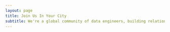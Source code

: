 ```yaml
---
layout: page
title: Join Us In Your City
subtitle: We're a global community of data engineers, building relationships and sharing knowledge across major tech hubs. Join our meetup for talks from industry experts and connect with like-minded data professionals.
---
```

<head>
    <meta charset="UTF-8">
    <meta name="viewport" content="width=device-width, initial-scale=1.0">
    <title>Data Engineer Things - Global Meetups & Community</title>
    <meta name="description" content="Join Data Engineer Things meetups worldwide. Connect with data professionals in Seattle, Bay Area, London and more cities globally.">
    <style>
        :root {
            --det-yellow: #FFD700;
            --det-blue: #1E40AF;
            --background: #ffffff;
            --foreground: #1a202c;
        }
        /* Typography */

        /* Layout */
        .section {
            padding: 5rem 0;
        }

        .text-center {
            text-align: center;
        }

        .mb-16 {
            margin-bottom: 4rem;
        }

        .mb-12 {
            margin-bottom: 3rem;
        }

        .mb-4 {
            margin-bottom: 1rem;
        }

        .mb-3 {
            margin-bottom: 0.75rem;
        }

        .mb-2 {
            margin-bottom: 0.5rem;
        }

        .p-6 {
            padding: 1.5rem;
        }

        .px-4 {
            padding-left: 1rem;
            padding-right: 1rem;
        }

        .py-2 {
            padding-top: 0.5rem;
            padding-bottom: 0.5rem;
        }

        /* Grid System */
        .grid {
            display: grid;
            gap: 2rem;
        }

        .grid-stats {
            grid-template-columns: 1fr;
        }

        .grid-cities {
            grid-template-columns: 1fr;
            gap: 2rem;
            max-width: none;
            justify-content: center;
            justify-items: center;
        }

        @media (min-width: 768px) {
            .grid-stats {
                grid-template-columns: repeat(3, 1fr);
            }
        }

        @media (min-width: 1024px) {
            .grid-cities {
                grid-template-columns: repeat(3, 1fr);
            }
        }

        /* Stats Section */
        .stat-number {
            font-size: 1.875rem;
            font-weight: bold;
            color: var(--det-yellow);
            margin-bottom: 0.5rem;
        }

        .stat-label {
            color: var(--muted-foreground);
        }

        .animate-fade-in {
            animation: fadeIn 0.6s ease-out forwards;
            opacity: 1;
        }

        @keyframes fadeIn {
            from {
                opacity: 0;
                transform: translateY(20px);
            }
            to {
                opacity: 1;
                transform: translateY(0);
            }
        }

        /* City Cards */
        .city-card {
            background: var(--background);
            border: 1px solid var(--border);
            border-radius: 12px;
            overflow: hidden;
            transition: all 0.3s ease;
            box-shadow: 0 1px 3px rgba(0, 0, 0, 0.1);
            min-width: 375px; /* Force minimum width */
        }

        .city-card:hover {
            transform: translateY(-4px);
            box-shadow: 0 10px 40px rgba(0, 0, 0, 0.1);
        }

        /* Slider Styles */
        .slider-container {
            position: relative;
            overflow: hidden;
        }

        .slider-track {
            display: flex;
            transition: transform 0.3s ease;
        }

        .slider-image {
            min-width: 100%;
            height: 12rem;
            object-fit: cover;
        }

        .slider-nav {
            position: absolute;
            top: 50%;
            transform: translateY(-50%);
            background: rgba(0, 0, 0, 0.5);
            color: white;
            border: none;
            width: 40px;
            height: 40px;
            border-radius: 50%;
            display: flex;
            align-items: center;
            justify-content: center;
            cursor: pointer;
            transition: all 0.3s ease;
            opacity: 0;
        }

        .slider-container:hover .slider-nav {
            opacity: 1;
        }

        .slider-nav:hover {
            background: rgba(0, 0, 0, 0.7);
        }

        .slider-nav.prev {
            left: 10px;
        }

        .slider-nav.next {
            right: 10px;
        }

        .slider-dots {
            position: absolute;
            bottom: 10px;
            left: 50%;
            transform: translateX(-50%);
            display: flex;
            gap: 8px;
        }

        .slider-dot {
            width: 8px;
            height: 8px;
            border-radius: 50%;
            background: rgba(255, 255, 255, 0.5);
            cursor: pointer;
            transition: all 0.3s ease;
        }

        .slider-dot.active {
            background: white;
        }

        /* Card Content */
        .card-header {
            display: block; /* Changed from flex to block for left alignment */
            margin-bottom: 0.5rem; /* Reduced from 0.75rem */
            background: transparent; /* Ensure background matches card */
        }

        .city-name {
            font-size: 1.25rem;
            font-weight: bold;
            color: var(--foreground);
            margin-bottom: 0.125rem; /* Small gap between city name and country */
        }

        .city-country {
            font-size: 0.875rem;
            color: var(--muted-foreground);
            margin: 0; /* Remove any default margins */
        }

        .city-description {
            color: var(--muted-foreground);
            margin-bottom: 1rem;
            line-height: 1.5;
        }

        /* Buttons */
        .btn {
            display: inline-flex;
            align-items: center;
            padding: 0.5rem 1rem;
            background-color: #16a34a;
            color: white;
            text-decoration: none;
            border-radius: 8px;
            transition: all 0.3s ease;
            font-weight: 500;
        }

        .btn:hover {
            opacity: 0.9;
        }

        .btn svg {
            width: 1rem;
            height: 1rem;
            margin-left: 0.5rem;
        }

        /* Form Section */
        .form-section {
            padding: 5rem 0;
            background-color: rgba(247, 250, 252, 0.3);
        }

        /* Responsive Design */
        @media (max-width: 768px) {
            h1 {
                font-size: 2.5rem;
            }

            .section {
                padding: 3rem 0;
            }

            .container {
                padding: 0 0.5rem;
            }
        }

    </style>
</head>

<body>

   <section class="section">
        <div class="container">
                <div class="grid grid-stats text-center">
                    <div>
                        <div class="stat-number">5</div>
                        <div class="stat-label">Active Cities</div>
                    </div>
                    <div class="animate-fade-in" style="animation-delay: 0.2s;">
                        <div class="stat-number">1000+</div>
                        <div class="stat-label">Community Members</div>
                    </div>
                    <div class="animate-fade-in" style="animation-delay: 0.4s;">
                        <div class="stat-number">15+</div>
                        <div class="stat-label">Events Hosted</div>
                    </div>
                </div>
        </div>
    </section>

    <section class="section">
        <div class="container">
            <div class="grid grid-cities">
                <!-- Seattle Card -->
                <div class="city-card">
                    <div class="slider-container" data-slider="seattle">
                        <div class="slider-track">
                            <img src="/assets/img/eventsgallery/seattle-banner.avif" alt="Seattle Data Engineer Things Banner" class="slider-image">
                            <img src="/assets/img/eventsgallery/seattle1.jpeg" alt="Seattle Event 1" class="slider-image">
                            <img src="/assets/img/eventsgallery/seattle2.jpeg" alt="Seattle Event 2" class="slider-image">
                        </div>

                        <button class="slider-nav prev" onclick="changeSlide('seattle', -1)">
                            <svg width="16" height="16" fill="none" stroke="currentColor" viewBox="0 0 24 24">
                                <path stroke-linecap="round" stroke-linejoin="round" stroke-width="2" d="M15 19l-7-7 7-7"></path>
                            </svg>
                        </button>

                        <button class="slider-nav next" onclick="changeSlide('seattle', 1)">
                            <svg width="16" height="16" fill="none" stroke="currentColor" viewBox="0 0 24 24">
                                <path stroke-linecap="round" stroke-linejoin="round" stroke-width="2" d="M9 5l7 7-7 7"></path>
                            </svg>
                        </button>

                        <div class="slider-dots"></div>
                    </div>

                    <div class="p-6">
                        <div class="card-header">
                            <div>
                                <h3 class="city-name">Seattle</h3>
                                <p class="city-country">USA</p>
                            </div>
                        </div>
                        <p class="city-description">
                            Join the Pacific Northwest's most active data engineering community. From startups to tech giants, our members are shaping the future of data at scale.
                        </p>
                        <a href="https://www.meetup.com/data-engineer-things-seattle-meetup/events/" class="btn">
                            Join Meetup
                            <svg fill="none" stroke="currentColor" viewBox="0 0 24 24">
                                <path stroke-linecap="round" stroke-linejoin="round" stroke-width="2" d="M9 5l7 7-7 7"></path>
                            </svg>
                        </a>
                    </div>
                </div>

                <!-- Bay Area Card -->
                <div class="city-card">
                    <div class="slider-container" data-slider="bay-area">
                        <div class="slider-track">
                            <img src="/assets/img/eventsgallery/bay-area-banner.avif" alt="Bay Area Data Engineer Things Banner" class="slider-image">
                        </div>

                        <button class="slider-nav prev" onclick="changeSlide('bay-area', -1)">
                            <svg width="16" height="16" fill="none" stroke="currentColor" viewBox="0 0 24 24">
                                <path stroke-linecap="round" stroke-linejoin="round" stroke-width="2" d="M15 19l-7-7 7-7"></path>
                            </svg>
                        </button>

                        <button class="slider-nav next" onclick="changeSlide('bay-area', 1)">
                            <svg width="16" height="16" fill="none" stroke="currentColor" viewBox="0 0 24 24">
                                <path stroke-linecap="round" stroke-linejoin="round" stroke-width="2" d="M9 5l7 7-7 7"></path>
                            </svg>
                        </button>

                        <div class="slider-dots"></div>
                    </div>

                    <div class="p-6">
                        <div class="card-header">
                            <div>
                                <h3 class="city-name">Bay Area</h3>
                                <p class="city-country">USA</p>
                            </div>
                        </div>
                        <p class="city-description">
                            Connect with data engineers from Silicon Valley's leading companies. Deep dive into cutting-edge technologies and industry best practices.
                        </p>
                        <a href="https://www.meetup.com/data-engineer-things-bay-area-meetup/events/" class="btn">
                            Join Meetup
                            <svg fill="none" stroke="currentColor" viewBox="0 0 24 24">
                                <path stroke-linecap="round" stroke-linejoin="round" stroke-width="2" d="M9 5l7 7-7 7"></path>
                            </svg>
                        </a>
                    </div>
                </div>

                <!-- New York City Card -->
                <div class="city-card">
                    <div class="slider-container" data-slider="nyc">
                        <div class="slider-track">
                            <img src="/assets/img/eventsgallery/nyc-banner.png" alt="NYC Data Engineer Things Banner" class="slider-image">
                        </div>

                        <button class="slider-nav prev" onclick="changeSlide('nyc', -1)">
                            <svg width="16" height="16" fill="none" stroke="currentColor" viewBox="0 0 24 24">
                                <path stroke-linecap="round" stroke-linejoin="round" stroke-width="2" d="M15 19l-7-7 7-7"></path>
                            </svg>
                        </button>

                        <button class="slider-nav next" onclick="changeSlide('nyc', 1)">
                            <svg width="16" height="16" fill="none" stroke="currentColor" viewBox="0 0 24 24">
                                <path stroke-linecap="round" stroke-linejoin="round" stroke-width="2" d="M9 5l7 7-7 7"></path>
                            </svg>
                        </button>

                        <div class="slider-dots"></div>
                    </div>

                    <div class="p-6">
                        <div class="card-header">
                            <div>
                                <h3 class="city-name">New York</h3>
                                <p class="city-country">USA</p>
                            </div>
                        </div>
                        <p class="city-description">
                            Join fellow data engineers in NYC to share knowledge and learn from peers tackling challenges at scale. This meetup group is your hub for connecting with the people shaping the future of data.
                        </p>
                        <a href="http://meetup.dataengineerthings.org/nyc" class="btn">
                            Join Meetup
                            <svg fill="none" stroke="currentColor" viewBox="0 0 24 24">
                                <path stroke-linecap="round" stroke-linejoin="round" stroke-width="2" d="M9 5l7 7-7 7"></path>
                            </svg>
                        </a>
                    </div>
                </div>

                <!-- London Card -->
                <div class="city-card">
                    <div class="slider-container" data-slider="london">
                        <div class="slider-track">
                            <img src="/assets/img/eventsgallery/london-banner.avif" alt="London Data Engineer Things Banner" class="slider-image">
                            <img src="/assets/img/eventsgallery/london1.avif" alt="London Event 1" class="slider-image">
                            <img src="/assets/img/eventsgallery/london2.avif" alt="London Event 2" class="slider-image">
                        </div>

                        <button class="slider-nav prev" onclick="changeSlide('london', -1)">
                            <svg width="16" height="16" fill="none" stroke="currentColor" viewBox="0 0 24 24">
                                <path stroke-linecap="round" stroke-linejoin="round" stroke-width="2" d="M15 19l-7-7 7-7"></path>
                            </svg>
                        </button>

                        <button class="slider-nav next" onclick="changeSlide('london', 1)">
                            <svg width="16" height="16" fill="none" stroke="currentColor" viewBox="0 0 24 24">
                                <path stroke-linecap="round" stroke-linejoin="round" stroke-width="2" d="M9 5l7 7-7 7"></path>
                            </svg>
                        </button>

                        <div class="slider-dots"></div>
                    </div>

                    <div class="p-6">
                        <div class="card-header">
                            <div>
                                <h3 class="city-name">London</h3>
                                <p class="city-country">UK</p>
                            </div>
                        </div>
                        <p class="city-description">
                            Europe's hub for data engineering innovation. Join our diverse community of professionals building robust data systems across industries.
                        </p>
                        <a href="https://www.meetup.com/data-engineer-things-london-meetup/events/" class="btn">
                            Join Meetup
                            <svg fill="none" stroke="currentColor" viewBox="0 0 24 24">
                                <path stroke-linecap="round" stroke-linejoin="round" stroke-width="2" d="M9 5l7 7-7 7"></path>
                            </svg>
                        </a>
                    </div>
                </div>

                <!-- Warsaw Card -->
                <div class="city-card">
                    <div class="slider-container" data-slider="warsaw">
                        <div class="slider-track">
                            <img src="/assets/img/eventsgallery/warsaw-banner.jpg" alt="Warsaw Data Engineer Things Banner" class="slider-image">
                        </div>

                        <button class="slider-nav prev" onclick="changeSlide('warsaw', -1)">
                            <svg width="16" height="16" fill="none" stroke="currentColor" viewBox="0 0 24 24">
                                <path stroke-linecap="round" stroke-linejoin="round" stroke-width="2" d="M15 19l-7-7 7-7"></path>
                            </svg>
                        </button>

                        <button class="slider-nav next" onclick="changeSlide('warsaw', 1)">
                            <svg width="16" height="16" fill="none" stroke="currentColor" viewBox="0 0 24 24">
                                <path stroke-linecap="round" stroke-linejoin="round" stroke-width="2" d="M9 5l7 7-7 7"></path>
                            </svg>
                        </button>

                        <div class="slider-dots"></div>
                    </div>

                    <div class="p-6">
                        <div class="card-header">
                            <div>
                                <h3 class="city-name">Warsaw</h3>
                                <p class="city-country">Poland</p>
                            </div>
                        </div>
                        <p class="city-description">
                            Our Warsaw meetup brings together professionals to connect and share best practices. Whereever you are on your data engineering journey, you’ll find inspiration and connections here.
                        </p>
                        <a href="http://meetup.dataengineerthings.org/warsaw" class="btn">
                            Join Meetup
                            <svg fill="none" stroke="currentColor" viewBox="0 0 24 24">
                                <path stroke-linecap="round" stroke-linejoin="round" stroke-width="2" d="M9 5l7 7-7 7"></path>
                            </svg>
                        </a>
                    </div>
                </div>
            </div>
        </div>
    </section>

    <script>
        // Object to track current slide for each slider
        const sliderStates = {};

        // Initialize all sliders when the page loads
        document.addEventListener('DOMContentLoaded', function() {
            const sliders = document.querySelectorAll('[data-slider]');

            sliders.forEach(sliderContainer => {
                const sliderId = sliderContainer.getAttribute('data-slider');
                const slides = sliderContainer.querySelectorAll('.slider-image');
                const dotsContainer = sliderContainer.querySelector('.slider-dots');

                // Initialize state for this slider
                sliderStates[sliderId] = {
                    currentSlide: 0,
                    totalSlides: slides.length
                };

                // Create dots for this slider
                for (let i = 0; i < slides.length; i++) {
                    const dot = document.createElement('div');
                    dot.className = `slider-dot ${i === 0 ? 'active' : ''}`;
                    dot.onclick = () => goToSlide(sliderId, i);
                    dotsContainer.appendChild(dot);
                }
            });
        });

        function updateSlider(sliderId) {
            const sliderContainer = document.querySelector(`[data-slider="${sliderId}"]`);
            const sliderTrack = sliderContainer.querySelector('.slider-track');
            const dots = sliderContainer.querySelectorAll('.slider-dot');
            const currentSlide = sliderStates[sliderId].currentSlide;

            const translateX = -currentSlide * 100;
            sliderTrack.style.transform = `translateX(${translateX}%)`;

            // Update dots for this specific slider
            dots.forEach((dot, index) => {
                dot.classList.toggle('active', index === currentSlide);
            });
        }

        function changeSlide(sliderId, direction) {
            const state = sliderStates[sliderId];
            state.currentSlide += direction;

            if (state.currentSlide >= state.totalSlides) {
                state.currentSlide = 0;
            } else if (state.currentSlide < 0) {
                state.currentSlide = state.totalSlides - 1;
            }

            updateSlider(sliderId);
        }

        function goToSlide(sliderId, slideIndex) {
            sliderStates[sliderId].currentSlide = slideIndex;
            updateSlider(sliderId);
        }
    </script>

    <!-- Request City Form -->
    <section class="form-section">
        <div class="container">
            <div class="text-center mb-12">
                <h2>Don't See Your City?</h2>
                <p class="form-description">
                    Help us expand our community! Let us know where you'd like to see Data Engineer Things meetups next.
                </p>
                <div class="p-6">
                    <a href="https://docs.google.com/forms/d/e/1FAIpQLSevlutzf-SpGhXfS39rSAlzqMQwF43sh4noGVilnqQgnPE7kA/viewform?usp=sharing&ouid=117833793490745820278" class="btn">
                        Submit Form
                        <svg fill="none" stroke="currentColor" viewBox="0 0 24 24">
                            <path stroke-linecap="round" stroke-linejoin="round" stroke-width="2" d="M9 5l7 7-7 7"></path>
                        </svg>
                    </a>
                </div>
            </div>
        </div>
    </section>
</body>
</html>
